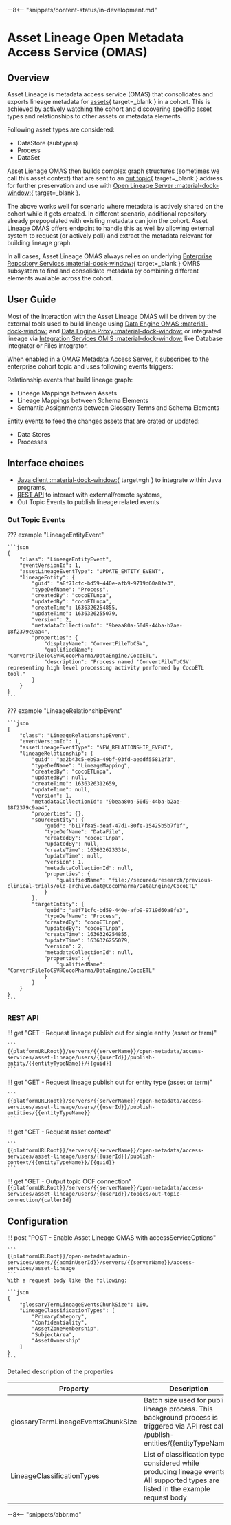 <!-- SPDX-License-Identifier: CC-BY-4.0 -->
<!-- Copyright Contributors to the Egeria project. -->

--8<-- "snippets/content-status/in-development.md"

# Asset Lineage Open Metadata Access Service (OMAS)

## Overview 

Asset Lineage is metadata access service (OMAS) that consolidates and exports lineage metadata for [assets](/egeria-docs/concepts/asset){ target=_blank } in a cohort. This is achieved by actively watching the cohort and discovering specific asset types and relationships to other assets or metadata elements. 

Following asset types are considered:

- DataStore (subtypes)
- Process
- DataSet


Asset Lienage OMAS then builds complex graph structures (sometimes we call this asset context) that are sent to an [out topic](/egeria-docs/concepts/out-topic){ target=_blank } address for further preservation and use with [Open Lineage Server :material-dock-window:](https://odpi.github.io/egeria-docs/services/open-lineage-services/){ target=_blank }. 

The above works well for scenario where metadata is actively shared on the cohort while it gets created. In different scenario, additional repository already prepopulated with existing metadata can join the cohort. Asset Lineage OMAS offers endpoint to handle this as well by allowing external system to request (or actively poll) and extract the metadata relevant for building lineage graph.

In all cases, Asset Lineage OMAS always relies on underlying [Enterprise Repository Services :material-dock-window:](/egeria-docs/services/omrs/subsystem-descriptions/enterprise-repository-services){ target=_blank } OMRS subsystem to find and consolidate metadata by combining different elements available across the cohort.


<!-- ### Metadata model -->
<!-- //TODO: Add metadata model describing input structures for lineage -->

## User Guide

Most of the interaction with the Asset Lineage OMAS will be driven by the external tools used to build lineage using [Data Engine OMAS :material-dock-window:](/egeria-docs/services/omas/data-engine/overview) and [Data Engine Proxy :material-dock-window:](/egeria-docs/services/data-engine-proxy-services) or integrated lineage via [Integration Services OMIS :material-dock-window:](/egeria-docs/services/omis/) like Database integrator or Files integrator. 

When enabled in a OMAG Metadata Access Server, it subscribes to the enterprise cohort topic and uses following events triggers:

Relationship events that build lineage graph:

- Lineage Mappings between Assets 
- Lineage Mappings between Schema Elements
- Semantic Assignments between Glossary Terms and Schema Elements

Entity events to feed the changes assets that are crated or updated:

- Data Stores 
- Processes

## Interface choices

- [Java client :material-dock-window:](https://github.com/odpi/egeria/tree/master/open-metadata-implementation/access-services/asset-lineage/asset-lineage-client/docs/user/java-client){ target=gh } to integrate within Java programs,
- [REST API](#rest-api) to interact with external/remote systems,
- Out Topic Events to publish lineage related events


### Out Topic Events

??? example "LineageEntityEvent"

    ```json
    {
        "class": "LineageEntityEvent",
        "eventVersionId": 1,
        "assetLineageEventType": "UPDATE_ENTITY_EVENT",
        "lineageEntity": {
            "guid": "a8f71cfc-bd59-440e-afb9-9719d60a8fe3",
            "typeDefName": "Process",
            "createdBy": "cocoETLnpa",
            "updatedBy": "cocoETLnpa",
            "createTime": 1636326254855,
            "updateTime": 1636326255079,
            "version": 2,
            "metadataCollectionId": "9beaa80a-50d9-44ba-b2ae-18f2379c9aa4",
            "properties": {
                "displayName": "ConvertFileToCSV",
                "qualifiedName": "ConvertFileToCSV@CocoPharma/DataEngine/CocoETL",
                "description": "Process named 'ConvertFileToCSV' representing high level processing activity performed by CocoETL tool."
            }
        }
    }
    ```
??? example "LineageRelationshipEvent"

    ```json
    {
        "class": "LineageRelationshipEvent",
        "eventVersionId": 1,
        "assetLineageEventType": "NEW_RELATIONSHIP_EVENT",
        "lineageRelationship": {
            "guid": "aa2b43c5-eb9a-49bf-93fd-aeddf55812f3",
            "typeDefName": "LineageMapping",
            "createdBy": "cocoETLnpa",
            "updatedBy": null,
            "createTime": 1636326312659,
            "updateTime": null,
            "version": 1,
            "metadataCollectionId": "9beaa80a-50d9-44ba-b2ae-18f2379c9aa4",
            "properties": {},
            "sourceEntity": {
                "guid": "b117f8a5-deaf-47d1-80fe-15425b5b7f1f",
                "typeDefName": "DataFile",
                "createdBy": "cocoETLnpa",
                "updatedBy": null,
                "createTime": 1636326233314,
                "updateTime": null,
                "version": 1,
                "metadataCollectionId": null,
                "properties": {
                    "qualifiedName": "file://secured/research/previous-clinical-trials/old-archive.dat@CocoPharma/DataEngine/CocoETL"
                }
            },
            "targetEntity": {
                "guid": "a8f71cfc-bd59-440e-afb9-9719d60a8fe3",
                "typeDefName": "Process",
                "createdBy": "cocoETLnpa",
                "updatedBy": "cocoETLnpa",
                "createTime": 1636326254855,
                "updateTime": 1636326255079,
                "version": 2,
                "metadataCollectionId": null,
                "properties": {
                    "qualifiedName": "ConvertFileToCSV@CocoPharma/DataEngine/CocoETL"
                }
            }
        }
    }
    ```
### REST API

!!! get "GET - Request lineage publish out for single entity (asset or term)"

    ```
    {{platformURLRoot}}/servers/{{serverName}}/open-metadata/access-services/asset-lineage/users/{{userId}}/publish-entity/{{entityTypeName}}/{{guid}}
    ```

!!! get "GET - Request lineage publish out for entity type (asset or term)"

    ```
    {{platformURLRoot}}/servers/{{serverName}}/open-metadata/access-services/asset-lineage/users/{{userId}}/publish-entities/{{entityTypeName}}
    ```

!!! get "GET - Request asset context"

    ```
    {{platformURLRoot}}/servers/{{serverName}}/open-metadata/access-services/asset-lineage/users/{{userId}}/publish-context/{{entityTypeName}}/{{guid}}
    ```
!!! get "GET - Output topic OCF connection"
    ```
    {{platformURLRoot}}/servers/{{serverName}}/open-metadata/access-services/asset-lineage/users/{{userId}}/topics/out-topic-connection/{callerId}
    ```
## Configuration

!!! post "POST - Enable Asset Lineage OMAS with accessServiceOptions"

    ```
    {{platformURLRoot}}/open-metadata/admin-services/users/{{adminUserId}}/servers/{{serverName}}/access-services/asset-lineage
    ```
    With a request body like the following:

    ```json
    {
        "glossaryTermLineageEventsChunkSize": 100,
        "LineageClassificationTypes": [
            "PrimaryCategory",
            "Confidentiality",
            "AssetZoneMembership",
            "SubjectArea",
            "AssetOwnership"
        ]
    }
    ```
Detailed description of the properties

| Property | Description |
|---|---|
| glossaryTermLineageEventsChunkSize | Batch size used for publish lineage process. This background process is triggered via API rest call /publish-entities/{{entityTypeName}} |
| LineageClassificationTypes | List of classification types considered while producing lineage events. All supported types are listed in the example request body |

--8<-- "snippets/abbr.md"
